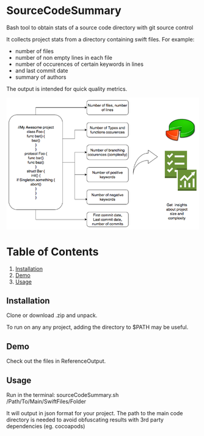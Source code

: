 # SourceCodeSummary
Bash tool to obtain stats of a source code directory with git source control

It collects project stats from a directory containing swift files. For example:
- number of files
- number of non empty lines in each file
- number of occurences of certain keywords in lines
- and last commit date
- summary of authors

The output is intended for quick quality metrics.

![SourceCodeSummary overview](https://github.com/andreinagy/SourceCodeSummary/blob/master/sourceCodeSummary.png)

# Table of Contents
1. [Installation](#Installation)
2. [Demo](#Demo)
3. [Usage](#Usage)

## Installation
Clone or download .zip and unpack.

To run on any any project, adding the directory to $PATH may be useful.

## Demo
Check out the files in ReferenceOutput.

## Usage
Run in the terminal:
sourceCodeSummary.sh /Path/To/Main/SwiftFiles/Folder

It will output in json format for your project.
The path to the main code directory is needed to avoid obfuscating results with 3rd party dependencies (eg. cocoapods)

